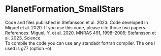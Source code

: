 # PlanetFormation_SmallStars

Code and files published in Stefansson et al. 2023. Code developed in Miguel et al. 2020. If you use this code, please cite those two papers. 
References: 
Miguel, Y. et al. 2020, MNRAS 491, 1998–2009; 
Stefansson et al. 2023, Science  
To compile the code you can use any standadr fortran compiler. The one I used is g77 (option -o).
